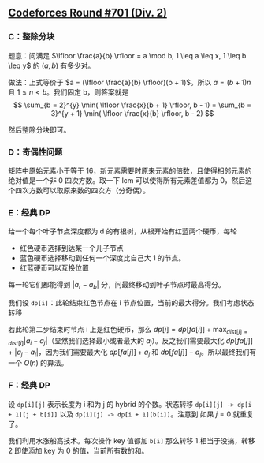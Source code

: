 ## [Codeforces Round #701 (Div. 2)](https://codeforces.com/contest/1485)


### C：整除分块

题意：问满足 $\lfloor \frac{a}{b} \rfloor = a \mod b, 1 \leq a \leq x, 1 \leq b \leq y$ 的 $(a, b)$ 有多少对。

做法：上式等价于 $a = (\lfloor \frac{a}{b} \rfloor)(b + 1)$。所以 $a = (b + 1) n$ 且 $1 \leq n < b$。我们固定 b，则答案就是
$$
\sum_{b = 2}^{y} \min( \lfloor \frac{x}{b + 1} \rfloor, b - 1) = \sum_{b = 3}^{y + 1} \min( \lfloor \frac{x}{b} \rfloor, b - 2)
$$

然后整除分块即可。

### D：奇偶性问题

矩阵中原始元素小于等于 16，新元素需要时原来元素的倍数，且使得相邻元素的绝对值是一个非 0 四次方数。取一下 lcm 可以使得所有元素差值都为 0，然后这个四次方数可以取原来数的四次方（分奇偶）。

### E：经典 DP

给一个每个叶子节点深度都为 d 的有根树，从根开始有红蓝两个硬币，每轮
- 红色硬币选择到达某一个儿子节点
- 蓝色硬币选择移动到任何一个深度比自己大 1 的节点。
- 红蓝硬币可以互换位置

每一轮它们都能得到 $|a_r - a_b|$ 分，问最终移动到叶子节点时最高得分。

我们设 `dp[i]`：此轮结束红色节点在 i 节点位置，当前的最大得分。我们考虑状态转移

若此轮第二步结束时节点 i 上是红色硬币，那么 $dp[i] = dp[fa[i]] + \max_{dist[j] = dist[i]} |a_i - a_j|$（显然我们选择最小或者最大的 $a_j$）。反之我们需要最大化 $dp[fa[j]] + |a_j - a_i|$，因为我们需要最大化 $dp[fa[j]] + a_j$ 和 $dp[fa[j]] - a_j$。所以最终我们有一个 $O(n)$ 的算法。

### F：经典 DP

设 `dp[i][j]` 表示长度为 i 和为 j 的 hybrid 的个数。状态转移 `dp[i][j] -> dp[i + 1][j + b[i]]` 以及 `dp[i][j] -> dp[i + 1][b[i]]`。注意到 如果 $j = 0$ 就重复了。

我们利用水涨船高技术。每次操作 key 值都加 `b[i]` 那么转移 1 相当于没搞，转移 2 即使添加 key 为 0 的值，当前所有数的和。
